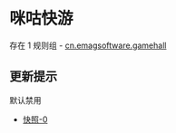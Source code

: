 # 咪咕快游

存在 1 规则组 - [cn.emagsoftware.gamehall](/src/apps/cn.emagsoftware.gamehall.ts)

## 更新提示

默认禁用

- [快照-0](https://i.gkd.li/i/13448894)
